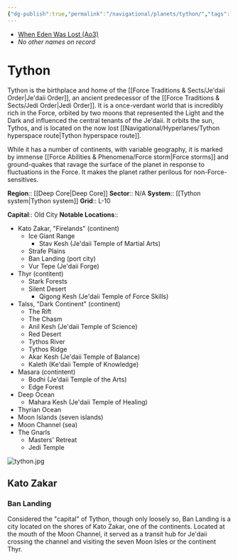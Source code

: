 ```yaml
---
{"dg-publish":true,"permalink":"/navigational/planets/tython/","tags":["map","planet","tythons","tython"],"noteIcon":"saber1"}
---
```


- [When Eden Was Lost (Ao3)](https://archiveofourown.org/works/19334440/chapters/45992584)
- *No other names on record*
# Tython

Tython is the birthplace and home of the [[Force Traditions & Sects/Je'daii Order\|Je'daii Order]], an ancient predecessor of the [[Force Traditions & Sects/Jedi Order\|Jedi Order]]. It is a once-verdant world that is incredibly rich in the Force, orbited by two moons that represented the Light and the Dark and influenced the central tenants of the Je'daii. It orbits the sun, Tythos, and is located on the now lost [[Navigational/Hyperlanes/Tython hyperspace route\|Tython hyperspace route]].

While it has a number of continents, with variable geography, it is marked by immense [[Force Abilities & Phenomena/Force storm\|Force storms]] and ground-quakes that ravage the surface of the planet in response to fluctuations in the Force. It makes the planet rather perilous for non-Force-sensitives. 

**Region**::  [[Deep Core\|Deep Core]]
**Sector**::  N/A
**System**::  [[Tython system\|Tython system]]
**Grid**::  L-10

**Capital**::  Old City
**Notable Locations**::
- Kato Zakar, "Firelands" (continent)
	- Ice Giant Range
		- Stav Kesh (Je'daii Temple of Martial Arts)
	- Strafe Plains
	- Ban Landing (port city)
	- Vur Tepe (Je'daii Forge)
- Thyr (contitent)
	- Stark Forests
	- Silent Desert
		- Qigong Kesh (Je'daii Temple of Force Skills)
- Talss, "Dark Continent" (continent)
	- The Rift
	- The Chasm
	- Anil Kesh (Je'daii Temple of Science)
	- Red Desert
	- Tythos River
	- Tythos Ridge
	- Akar Kesh (Je'daii Temple of Balance)
	- Kaleth (Ke'daii Temple of Knowledge)
- Masara (contintent)
	- Bodhi (Je'daii Temple of the Arts)
	- Edge Forest
- Deep Ocean
	- Mahara Kesh (Je'daii Temple of Healing)
- Thyrian Ocean
- Moon Islands (seven islands)
- Moon Channel (sea)
- The Gnarls
	- Masters' Retreat
	- Jedi Temple

![tython.jpg](/img/user/Photos/tython.jpg)

## Kato Zakar

### Ban Landing

Considered the "capital" of Tython, though only loosely so, Ban Landing is a city located on the shores of Kato Zakar, one of the continents. Located at the mouth of the Moon Channel, it served as a transit hub for Je'daii crossing the channel and visiting the seven Moon Isles or the continent Thyr. 